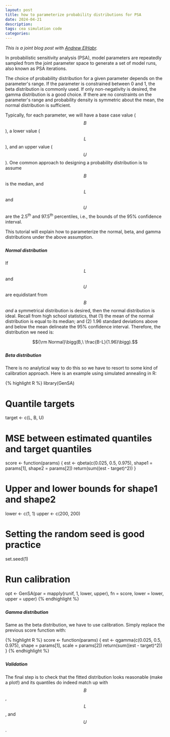 ```yaml
---
layout: post
title: how to parameterize probability distributions for PSA
date: 2024-04-21
description:
tags: cea simulation code 
categories:
---
```

*This is a joint blog post with <a href="https://www.andrewelhabr.com/" target="_blank">Andrew ElHabr</a>.*

In probabilistic sensitivity analysis (PSA), model parameters are repeatedly sampled from the joint parameter space to generate a set of model runs, also known as PSA iterations.

The choice of probability distribution for a given parameter depends on the parameter's range. If the parameter is constrained between 0 and 1, the beta distribution is commonly used. If only non-negativity is desired, the gamma distribution is a good choice. If there are no constraints on the parameter's range and probability density is symmetric about the mean, the normal distribution is sufficient.

Typically, for each parameter, we will have a base case value ($$B$$), a lower value ($$L$$), and an upper value ($$U$$). One common approach to designing a probability distribution is to assume $$B$$ is the median, and $$L$$ and $$U$$ are the 2.5<sup>th</sup> and 97.5<sup>th</sup> percentiles, i.e., the bounds of the 95% confidence interval.

This tutorial will explain how to parameterize the normal, beta, and gamma distributions under the above assumption.

<p style="margin-top: 25px"></p>

##### **Normal distribution**

If $$L$$ and $$U$$ are equidistant from $$B$$ *and* a symmetrical distribution is desired, then the normal distribution is ideal. Recall from high school statistics, that (1) the mean of the normal distribution is equal to its median; and (2) 1.96 standard deviations above and below the mean delineate the 95% confidence interval. Therefore, the distribution we need is:

$${\rm Normal}\bigg(B,\ \frac{B-L}{1.96}\bigg).$$

<p style="margin-top: 25px"></p>

##### **Beta distribution**

There is no analytical way to do this so we have to resort to some kind of calibration approach. Here is an example using simulated annealing in R:

{% highlight R %}
library(GenSA)

# Quantile targets
target <- c(L, B, U)

# MSE between estimated quantiles and target quantiles
score <- function(params) {
  est <- qbeta(c(0.025, 0.5, 0.975), shape1 = params[1], shape2 = params[2])
  return(sum((est - target)^2))
}

# Upper and lower bounds for shape1 and shape2
lower <- c(1, 1)
upper <- c(200, 200)

# Setting the random seed is good practice
set.seed(1)

# Run calibration
opt <- GenSA(par = mapply(runif, 1, lower, upper),
            fn = score,
            lower = lower,
            upper = upper)
{% endhighlight %}

<p style="margin-top: 25px"></p>

##### **Gamma distribution**

Same as the beta distribution, we have to use calibration. Simply replace the previous score function with:

{% highlight R %}
score <- function(params) {
  est <- qgamma(c(0.025, 0.5, 0.975), shape = params[1], scale = params[2])
  return(sum((est - target)^2))
}
{% endhighlight %}

<p style="margin-top: 25px"></p>

##### **Validation**

The final step is to check that the fitted distribution looks reasonable (make a plot!) and its quantiles do indeed match up with $$B$$, $$L$$, and $$U$$.